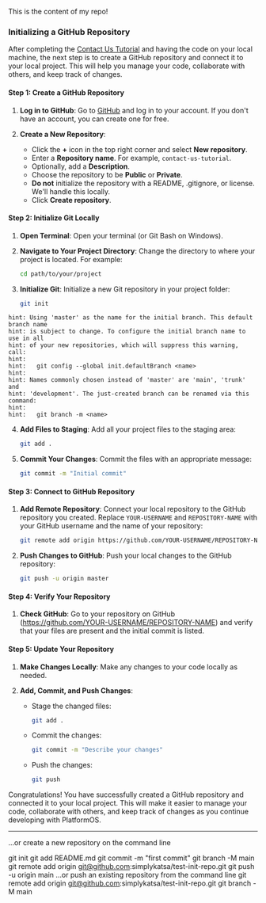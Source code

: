 This is the content of my repo!


### Initializing a GitHub Repository

After completing the [Contact Us Tutorial](https://documentation.platformos.com/get-started/contact-us-tutorial/) and having the code on your local machine, the next step is to create a GitHub repository and connect it to your local project. This will help you manage your code, collaborate with others, and keep track of changes.

#### Step 1: Create a GitHub Repository

1. **Log in to GitHub**:
   Go to [GitHub](https://github.com) and log in to your account. If you don't have an account, you can create one for free.

2. **Create a New Repository**:
   - Click the **+** icon in the top right corner and select **New repository**.
   - Enter a **Repository name**. For example, `contact-us-tutorial`.
   - Optionally, add a **Description**.
   - Choose the repository to be **Public** or **Private**.
   - **Do not** initialize the repository with a README, .gitignore, or license. We'll handle this locally.
   - Click **Create repository**.

#### Step 2: Initialize Git Locally

1. **Open Terminal**:
   Open your terminal (or Git Bash on Windows).

2. **Navigate to Your Project Directory**:
   Change the directory to where your project is located. For example:
   ```bash
   cd path/to/your/project
   ```

3. **Initialize Git**:
   Initialize a new Git repository in your project folder:
   ```bash
   git init
   ```

```
hint: Using 'master' as the name for the initial branch. This default branch name
hint: is subject to change. To configure the initial branch name to use in all
hint: of your new repositories, which will suppress this warning, call:
hint: 
hint: 	git config --global init.defaultBranch <name>
hint: 
hint: Names commonly chosen instead of 'master' are 'main', 'trunk' and
hint: 'development'. The just-created branch can be renamed via this command:
hint: 
hint: 	git branch -m <name>
```


4. **Add Files to Staging**:
   Add all your project files to the staging area:
   ```bash
   git add .
   ```

5. **Commit Your Changes**:
   Commit the files with an appropriate message:
   ```bash
   git commit -m "Initial commit"
   ```

#### Step 3: Connect to GitHub Repository

1. **Add Remote Repository**:
   Connect your local repository to the GitHub repository you created. Replace `YOUR-USERNAME` and `REPOSITORY-NAME` with your GitHub username and the name of your repository:
   ```bash
   git remote add origin https://github.com/YOUR-USERNAME/REPOSITORY-NAME.git
   ```

2. **Push Changes to GitHub**:
   Push your local changes to the GitHub repository:
   ```bash
   git push -u origin master
   ```

#### Step 4: Verify Your Repository

1. **Check GitHub**:
   Go to your repository on GitHub (https://github.com/YOUR-USERNAME/REPOSITORY-NAME) and verify that your files are present and the initial commit is listed.

#### Step 5: Update Your Repository

1. **Make Changes Locally**:
   Make any changes to your code locally as needed.

2. **Add, Commit, and Push Changes**:
   - Stage the changed files:
     ```bash
     git add .
     ```
   - Commit the changes:
     ```bash
     git commit -m "Describe your changes"
     ```
   - Push the changes:
     ```bash
     git push
     ```

Congratulations! You have successfully created a GitHub repository and connected it to your local project. This will make it easier to manage your code, collaborate with others, and keep track of changes as you continue developing with PlatformOS.

---

…or create a new repository on the command line

git init
git add README.md
git commit -m "first commit"
git branch -M main
git remote add origin git@github.com:simplykatsa/test-init-repo.git
git push -u origin main
…or push an existing repository from the command line
git remote add origin git@github.com:simplykatsa/test-init-repo.git
git branch -M main